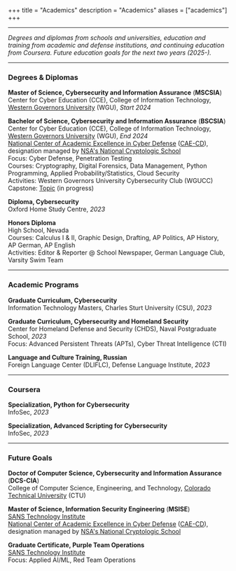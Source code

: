 +++
title = "Academics"
description = "Academics"
aliases = ["academics"]
+++

---

*Degrees and diplomas from schools and universities, education and training from academic and defense institutions, and continuing education from Coursera. Future education goals for the next two years (2025-).*

---

### Degrees & Diplomas

**Master of Science, Cybersecurity and Information Assurance** (**MSCSIA**) \
Center for Cyber Education (CCE), College of Information Technology, [Western Governors University](https://www.wgu.edu/online-it-degrees/cybersecurity-information-assurance-masters-program.html) (WGU), *Start 2024*

**Bachelor of Science, Cybersecurity and Information Assurance** (**BSCSIA**) \
Center for Cyber Education (CCE), College of Information Technology, [Western Governors University](https://www.wgu.edu/online-it-degrees/cybersecurity-information-assurance-bachelors-program.html) (WGU), *End 2024* \
[National Center of Academic Excellence in Cyber Defense](https://www.wgu.edu/online-it-degrees/cybersecurity-information-assurance-bachelors-program/cae-cde-program-designation.html) ([CAE-CD](https://caecommunity.org/about-us/what-cae-cybersecurity)), designation managed by [NSA's National Cryptologic School](https://www.nsa.gov/Academics/Centers-of-Academic-Excellence/) \
Focus: Cyber Defense, Penetration Testing \
Courses: Cryptography, Digital Forensics, Data Management, Python Programming, Applied Probability/Statistics, Cloud Security \
Activities: Western Governors University Cybersecurity Club (WGUCC) \
Capstone: [Topic](https://noahsec.pro/writing) (in progress) 

**Diploma, Cybersecurity** \
Oxford Home Study Centre, *2023*

**Honors Diploma** \
High School, Nevada \
Courses: Calculus I & II, Graphic Design, Drafting, AP Politics, AP History, AP German, AP English \
Activities: Editor & Reporter @ School Newspaper, German Language Club, Varsity Swim Team

---

### Academic Programs

**Graduate Curriculum, Cybersecurity** \
Information Technology Masters, Charles Sturt University (CSU), *2023*

**Graduate Curriculum, Cybersecurity and Homeland Security** \
Center for Homeland Defense and Security (CHDS), Naval Postgraduate School, *2023* \
Focus: Advanced Persistent Threats (APTs), Cyber Threat Intelligence (CTI)

**Language and Culture Training, Russian** \
Foreign Language Center (DLIFLC), Defense Language Institute, *2023*

---

### Coursera

**Specialization, Python for Cybersecurity** \
InfoSec, *2023*

**Specialization, Advanced Scripting for Cybersecurity** \
InfoSec, *2023*

---

### Future Goals

**Doctor of Computer Science, Cybersecurity and Information Assurance** (**DCS-CIA**) \
College of Computer Science, Engineering, and Technology, [Colorado Technical University](https://www.coloradotech.edu/degrees/doctorates/computer-science/cybersecurity-information-assurance) (CTU)

**Master of Science, Information Security Engineering** (**MSISE**) \
[SANS Technology Institute](https://www.sans.edu/cyber-security-programs/masters-degree/?msc=main-nav) \
[National Center of Academic Excellence in Cyber Defense](https://www.wgu.edu/online-it-degrees/cybersecurity-information-assurance-bachelors-program/cae-cde-program-designation.html) ([CAE-CD](https://caecommunity.org/about-us/what-cae-cybersecurity)), designation managed by [NSA's National Cryptologic School](https://www.nsa.gov/Academics/Centers-of-Academic-Excellence/)

**Graduate Certificate, Purple Team Operations** \
[SANS Technology Institute](https://www.sans.edu/cyber-security-programs/graduate-certificate-purple-team/) \
Focus: Applied AI/ML, Red Team Operations